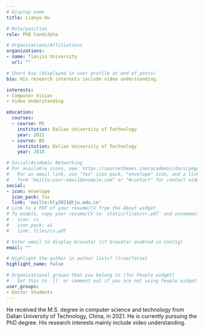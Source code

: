 ```yaml
---
# Display name
title: Lianyu Hu

# Role/position
role: PhD Candidate

# Organizations/Affiliations
organizations:
- name: Tianjin University
  url: ""

# Short bio (displayed in user profile at end of posts)
bio: His research interests include video understanding.

interests:
- Computer Vision
- Video Understanding

education:
  courses:
  - course: MS
    institution: Dalian University of Technology
    year: 2021
  - course: BS
    institution: Dalian University of Technology
    year: 2018

# Social/Academic Networking
# For available icons, see: https://sourcethemes.com/academic/docs/page-builder/#icons
#   For an email link, use "fas" icon pack, "envelope" icon, and a link in the
#   form "mailto:your-email@example.com" or "#contact" for contact widget.
social:
- icon: envelope
  icon_pack: fas
  link: 'mailto:hly2021@tju.edu.cn'
# Link to a PDF of your resume/CV from the About widget.
# To enable, copy your resume/CV to `static/files/cv.pdf` and uncomment the lines below.
# - icon: cv
#   icon_pack: ai
#   link: files/cv.pdf

# Enter email to display Gravatar (if Gravatar enabled in Config)
email: ""

# Highlight the author in author lists? (true/false)
highlight_name: false

# Organizational groups that you belong to (for People widget)
#   Set this to `[]` or comment out if you are not using People widget.
user_groups:
- Doctor Students
---
```


He received the M.S. degree in computer science and technology from Dalian University of Technology, China, in 2021. He is currently pursuing the PhD degree. His research interests mainly include video understanding.